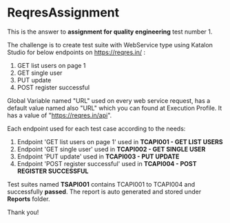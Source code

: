 # ReqresAssignment

This is the answer to **assignment for quality engineering** test number 1.

The challenge is to create test suite with WebService type using Katalon Studio for below endpoints on https://reqres.in/ :
  1. GET list users on page 1
  2. GET single user
  3. PUT update
  4. POST register successful
  
Global Variable named "URL" used on every web service request, has a default value named also "URL" which you can found at Execution Profile. It has a value of "https://reqres.in/api".

Each endpoint used for each test case according to the needs:
  1. Endpoint 'GET list users on page 1' used in **TCAPI001 - GET LIST USERS** 
  2. Endpoint 'GET single user' used in **TCAPI002 - GET SINGLE USER** 
  3. Endpoint 'PUT update' used in **TCAPI003 - PUT UPDATE** 
  4. Endpoint 'POST register successful' used in **TCAPI004 - POST REGISTER SUCCESSFUL** 

Test suites named **TSAPI001** contains TCAPI001 to TCAPI004 and successfully **passed**. The report is auto generated and stored under **Reports** folder.

Thank you!
